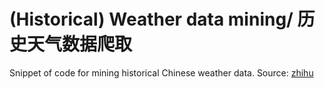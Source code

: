 # (Historical) Weather data mining/ 历史天气数据爬取
Snippet of code for mining historical Chinese weather data.
Source: [zhihu](https://zhuanlan.zhihu.com/p/82524581)
